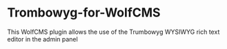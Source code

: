 Trombowyg-for-WolfCMS
=====================

This WolfCMS plugin allows the use of the Trumbowyg WYSIWYG rich text editor in the admin panel
